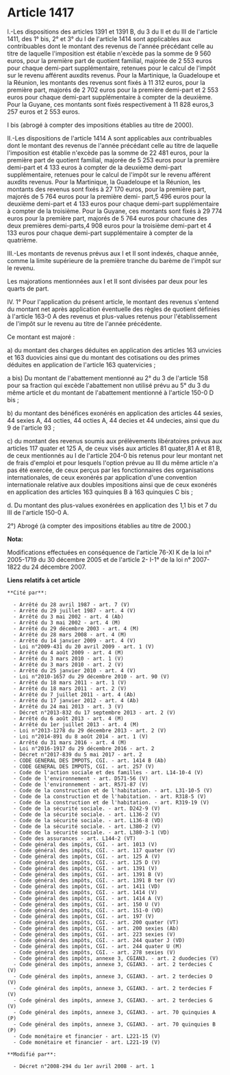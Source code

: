 # Article 1417

I.-Les dispositions des articles 1391 et 1391 B, du 3 du II et du III de l'article 1411, des 1° bis, 2° et 3° du I de
l'article 1414 sont applicables aux contribuables dont le montant des revenus de l'année précédant celle au titre de laquelle
l'imposition est établie n'excède pas la somme de 9 560 euros, pour la première part de quotient familial, majorée de 2 553
euros pour chaque demi-part supplémentaire, retenues pour le calcul de l'impôt sur le revenu afférent auxdits revenus. Pour
la Martinique, la Guadeloupe et la Réunion, les montants des revenus sont fixés à 11 312 euros, pour la première part,
majorés de 2 702 euros pour la première demi-part et 2 553 euros pour chaque demi-part supplémentaire à compter de la
deuxième. Pour la Guyane, ces montants sont fixés respectivement à 11 828 euros,3 257 euros et 2 553 euros. 

I bis (abrogé à compter des impositions établies au titre de 2000). 

II.-Les dispositions de l'article 1414 A sont applicables aux contribuables dont le montant des revenus de l'année précédant
celle au titre de laquelle l'imposition est établie n'excède pas la somme de 22 481 euros, pour la première part de quotient
familial, majorée de 5 253 euros pour la première demi-part et 4 133 euros à compter de la deuxième demi-part supplémentaire,
retenues pour le calcul de l'impôt sur le revenu afférent auxdits revenus. Pour la Martinique, la Guadeloupe et la Réunion,
les montants des revenus sont fixés à 27 170 euros, pour la première part, majorés de 5 764 euros pour la première demi-
part,5 496 euros pour la deuxième demi-part et 4 133 euros pour chaque demi-part supplémentaire à compter de la troisième.
Pour la Guyane, ces montants sont fixés à 29 774 euros pour la première part, majorés de 5 764 euros pour chacune des deux
premières demi-parts,4 908 euros pour la troisième demi-part et 4 133 euros pour chaque demi-part supplémentaire à compter de
la quatrième. 

III.-Les montants de revenus prévus aux I et II sont indexés, chaque année, comme la limite supérieure de la première tranche
du barème de l'impôt sur le revenu. 

Les majorations mentionnées aux I et II sont divisées par deux pour les quarts de part. 

IV. 1° Pour l'application du présent article, le montant des revenus s'entend du montant net après application éventuelle des
règles de quotient définies à l'article 163-0 A des revenus et plus-values retenus pour l'établissement de l'impôt sur le
revenu au titre de l'année précédente. 

Ce montant est majoré : 

a) du montant des charges déduites en application des articles 163 unvicies et 163 duovicies ainsi que du montant des
cotisations ou des primes déduites en application de l'article 163 quatervicies ; 

a bis) Du montant de l'abattement mentionné au 2° du 3 de l'article 158 pour sa fraction qui excède l'abattement non utilisé
prévu au 5° du 3 du même article et du montant de l'abattement mentionné à l'article 150-0 D bis ; 

b) du montant des bénéfices exonérés en application des articles 44 sexies, 44 sexies A, 44 octies, 44 octies A, 44 decies et
44 undecies, ainsi que du 9 de l'article 93 ; 

c) du montant des revenus soumis aux prélèvements libératoires prévus aux articles 117 quater et 125 A, de ceux visés aux
articles 81 quater,81 A et 81 B, de ceux mentionnés au I de l'article 204-0 bis retenus pour leur montant net de frais
d'emploi et pour lesquels l'option prévue au III du même article n'a pas été exercée, de ceux perçus par les fonctionnaires
des organisations internationales, de ceux exonérés par application d'une convention internationale relative aux doubles
impositions ainsi que de ceux exonérés en application des articles 163 quinquies B à 163 quinquies C bis ; 

d. Du montant des plus-values exonérées en application des 1,1 bis et 7 du III de l'article 150-0 A.

2°) Abrogé (à compter des impositions établies au titre de 2000.)

**Nota:**

Modifications effectuées en conséquence de l'article 76-XI K de la loi n° 2005-1719 du 30 décembre 2005 et de l'article 2-
I-1° de la loi n° 2007-1822 du 24 décembre 2007.

**Liens relatifs à cet article**

	**Cité par**:

	  - Arrêté du 28 avril 1987 - art. 7 (V)
	  - Arrêté du 29 juillet 1987 - art. 4 (V)
	  - Arrêté du 3 mai 2002 - art. 4 (Ab)
	  - Arrêté du 3 mai 2002 - art. 4 (M)
	  - Arrêté du 29 décembre 2003 - art. 4 (M)
	  - Arrêté du 28 mars 2008 - art. 4 (M)
	  - Arrêté du 14 janvier 2009 - art. 4 (V)
	  - Loi n°2009-431 du 20 avril 2009 - art. 1 (V)
	  - Arrêté du 4 août 2009 - art. 4 (M)
	  - Arrêté du 3 mars 2010 - art. 1 (V)
	  - Arrêté du 3 mars 2010 - art. 2 (V)
	  - Arrêté du 25 janvier 2010 - art. 4 (V)
	  - Loi n°2010-1657 du 29 décembre 2010 - art. 90 (V)
	  - Arrêté du 18 mars 2011 - art. 1 (V)
	  - Arrêté du 18 mars 2011 - art. 2 (V)
	  - Arrêté du 7 juillet 2011 - art. 4 (Ab)
	  - Arrêté du 17 janvier 2012 - art. 4 (Ab)
	  - Arrêté du 24 mai 2013 - art. 3 (V)
	  - Décret n°2013-832 du 17 septembre 2013 - art. 2 (V)
	  - Arrêté du 6 août 2013 - art. 4 (M)
	  - Arrêté du 1er juillet 2013 - art. 4 (M)
	  - Loi n°2013-1278 du 29 décembre 2013 - art. 2 (V)
	  - Loi n°2014-891 du 8 août 2014 - art. 1 (V)
	  - Arrêté du 31 mars 2016 - art. 4 (M)
	  - Loi n°2016-1917 du 29 décembre 2016 - art. 2
	  - Décret n°2017-839 du 5 mai 2017 - art. 2
	  - CODE GENERAL DES IMPOTS, CGI. - art. 1414 B (Ab)
	  - CODE GENERAL DES IMPOTS, CGI. - art. 257 (V)
	  - Code de l'action sociale et des familles - art. L14-10-4 (V)
	  - Code de l'environnement - art. D571-56 (V)
	  - Code de l'environnement - art. R571-87 (V)
	  - Code de la construction et de l'habitation. - art. L31-10-5 (V)
	  - Code de la construction et de l'habitation. - art. R318-5 (V)
	  - Code de la construction et de l'habitation. - art. R319-19 (V)
	  - Code de la sécurité sociale. - art. D242-9 (V)
	  - Code de la sécurité sociale. - art. L136-2 (V)
	  - Code de la sécurité sociale. - art. L136-8 (VD)
	  - Code de la sécurité sociale. - art. L380-2 (V)
	  - Code de la sécurité sociale. - art. L380-3-1 (VD)
	  - Code des assurances - art. L144-2 (VT)
	  - Code général des impôts, CGI. - art. 1013 (V)
	  - Code général des impôts, CGI. - art. 117 quater (V)
	  - Code général des impôts, CGI. - art. 125 A (V)
	  - Code général des impôts, CGI. - art. 125 D (V)
	  - Code général des impôts, CGI. - art. 1391 (V)
	  - Code général des impôts, CGI. - art. 1391 B (V)
	  - Code général des impôts, CGI. - art. 1391 B ter (V)
	  - Code général des impôts, CGI. - art. 1411 (VD)
	  - Code général des impôts, CGI. - art. 1414 (V)
	  - Code général des impôts, CGI. - art. 1414 A (V)
	  - Code général des impôts, CGI. - art. 150 U (V)
	  - Code général des impôts, CGI. - art. 151-0 (VD)
	  - Code général des impôts, CGI. - art. 197 (V)
	  - Code général des impôts, CGI. - art. 200 quater (VT)
	  - Code général des impôts, CGI. - art. 200 sexies (Ab)
	  - Code général des impôts, CGI. - art. 223 sexies (V)
	  - Code général des impôts, CGI. - art. 244 quater J (VD)
	  - Code général des impôts, CGI. - art. 244 quater U (M)
	  - Code général des impôts, CGI. - art. 278 sexies (V)
	  - Code général des impôts, annexe 3, CGIAN3. - art. 2 duodecies (V)
	  - Code général des impôts, annexe 3, CGIAN3. - art. 2 terdecies C (V)
	  - Code général des impôts, annexe 3, CGIAN3. - art. 2 terdecies D (V)
	  - Code général des impôts, annexe 3, CGIAN3. - art. 2 terdecies F (V)
	  - Code général des impôts, annexe 3, CGIAN3. - art. 2 terdecies G (V)
	  - Code général des impôts, annexe 3, CGIAN3. - art. 70 quinquies A (P)
	  - Code général des impôts, annexe 3, CGIAN3. - art. 70 quinquies B (P)
	  - Code monétaire et financier - art. L221-15 (V)
	  - Code monétaire et financier - art. L221-19 (V)

	**Modifié par**:

	  - Décret n°2008-294 du 1er avril 2008 - art. 1
